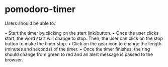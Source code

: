 # pomodoro-timer

Users should be able to:

• Start the timer by clicking on the start link/button.
• Once the user clicks start, the word start will change to stop. Then, the user can click on the stop button to make the timer stop.
• Click on the gear icon to change the length (minutes and seconds) of the timer.
• Once the timer finishes, the ring should change from green to red and an alert message is passed to the browser.

